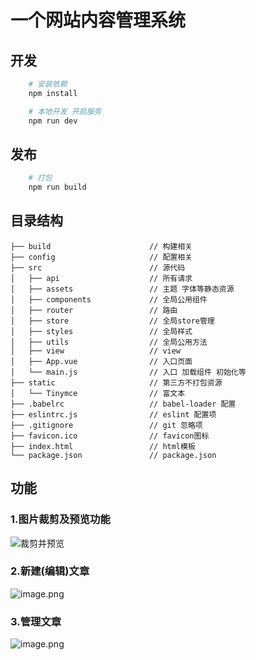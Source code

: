 # 一个网站内容管理系统 #



## 开发
```bash
    # 安装依赖
    npm install

    # 本地开发 开启服务
    npm run dev
```

## 发布
```bash
    # 打包
    npm run build
```

## 目录结构
```shell
├── build                      // 构建相关  
├── config                     // 配置相关
├── src                        // 源代码
│   ├── api                    // 所有请求
│   ├── assets                 // 主题 字体等静态资源
│   ├── components             // 全局公用组件
│   ├── router                 // 路由
│   ├── store                  // 全局store管理
│   ├── styles                 // 全局样式
│   ├── utils                  // 全局公用方法
│   ├── view                   // view
│   ├── App.vue                // 入口页面
│   └── main.js                // 入口 加载组件 初始化等
├── static                     // 第三方不打包资源
│   └── Tinymce                // 富文本
├── .babelrc                   // babel-loader 配置
├── eslintrc.js                // eslint 配置项
├── .gitignore                 // git 忽略项
├── favicon.ico                // favicon图标
├── index.html                 // html模板
└── package.json               // package.json

```
## 功能

### 1.图片裁剪及预览功能
![裁剪并预览](https://upload-images.jianshu.io/upload_images/3185709-2ac721e7b00bf781.png?imageMogr2/auto-orient/strip%7CimageView2/2/w/1240)
### 2.新建(编辑)文章
![image.png](https://upload-images.jianshu.io/upload_images/3185709-ca66caa9442a04a0.png?imageMogr2/auto-orient/strip%7CimageView2/2/w/1240)

### 3.管理文章
![image.png](https://upload-images.jianshu.io/upload_images/3185709-9bd06a01c45d830d.png?imageMogr2/auto-orient/strip%7CimageView2/2/w/1240)
